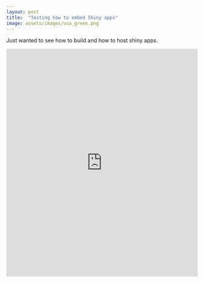 ```yaml
---
layout: post
title:  "Testing how to embed Shiny apps"
image: assets/images/usa_green.png
---
```


Just wanted to see how to build and how to host shiny apps.

<p><iframe style="width:100%;" height="600" src="https://chodera.shinyapps.io/census-app/" frameborder="0" allowfullscreen></iframe></p>
